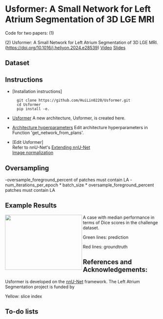 # Usformer: A Small Network for Left Atrium Segmentation of 3D LGE MRI
Code for two papers: 
(1) 

(2) Usformer: A Small Network for Left Atrium Segmentation of 3D LGE MRI.(https://doi.org/10.1016/j.heliyon.2024.e28539)
[Video](https://www.youtube.com/watch?v=4Mu5rgfUwoE)
[Slides](https://drive.google.com/file/d/1pWzuMKeXzwozWLsFPUuOCRv1JYvT-KXy/view)

## Dataset


## Instructions
- [Installation instructions]

        git clone https://github.com/HuiLin0220/Usformer.git
        cd Usformer
        pip install -e.
- [Usformer](nnunetv2/dynamic_network_architectures/architectures/unet.py) A new architecture, Usformer, is created here.
- [Architecture hyperparameters](nnunetv2/utilities/get_network_from_plans.py) Edit architecture hyperparameters in Function 'get_network_from_plans'.
- [Edit Usformer]  
      Refer to nnU-Net's [Extending nnU-Net](documentation/extending_nnunet.md)  
      [Image normalization](documentation/explanation_normalization.md)

## Oversampling
-oversample_foreground_percent of patches must contain LA
-num_iterations_per_epoch * batch_size * oversample_foreground_percent patches must contain LA

## Example Results
<img align="left" width="252" height="180" src="/results/P20.gif"> A case with median performance in terms of Dice scores in the challenge dataset.

Green lines: prediction

Red lines: groundtruth

## References and Acknowledgements:
Usformer is developed on the [nnU-Net](https://github.com/MIC-DKFZ/nnUNet) framework. The  Left Atrium Segmentation project is funded by

Yellow: slice index




## To-do lists
     

